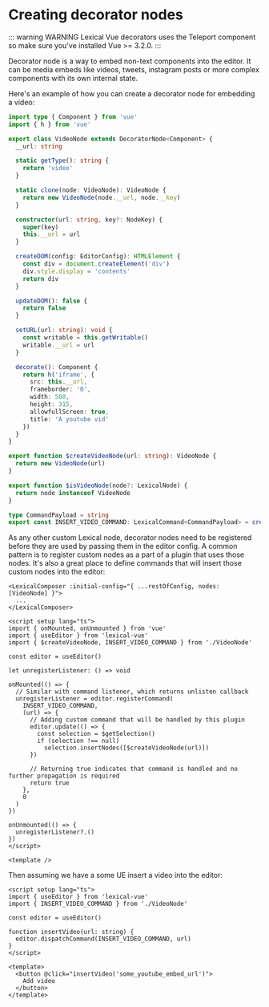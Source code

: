 # Creating decorator nodes

::: warning WARNING
Lexical Vue decorators uses the Teleport component so make sure you've installed Vue >= 3.2.0.
:::

Decorator node is a way to embed non-text components into the editor. It can be media embeds like videos, tweets, instagram posts or more complex components with its own internal state.

Here's an example of how you can create a decorator node for embedding a video:

```ts
import type { Component } from 'vue'
import { h } from 'vue'

export class VideoNode extends DecoratorNode<Component> {
  __url: string

  static getType(): string {
    return 'video'
  }

  static clone(node: VideoNode): VideoNode {
    return new VideoNode(node.__url, node.__key)
  }

  constructor(url: string, key?: NodeKey) {
    super(key)
    this.__url = url
  }

  createDOM(config: EditorConfig): HTMLElement {
    const div = document.createElement('div')
    div.style.display = 'contents'
    return div
  }

  updateDOM(): false {
    return false
  }

  setURL(url: string): void {
    const writable = this.getWritable()
    writable.__url = url
  }

  decorate(): Component {
    return h('iframe', {
      src: this.__url,
      frameborder: '0',
      width: 560,
      height: 315,
      allowfullScreen: true,
      title: 'A youtube vid'
    })
  }
}

export function $createVideoNode(url: string): VideoNode {
  return new VideoNode(url)
}

export function $isVideoNode(node?: LexicalNode) {
  return node instanceof VideoNode
}

type CommandPayload = string
export const INSERT_VIDEO_COMMAND: LexicalCommand<CommandPayload> = createCommand()
```

As any other custom Lexical node, decorator nodes need to be registered before they are used by passing them in the editor config. A common pattern is to register custom nodes as a part of a plugin that uses those nodes. It's also a great place to define commands that will insert those custom nodes into the editor:

```vue
<LexicalComposer :initial-config="{ ...restOfConfig, nodes: [VideoNode] }">
  ...
</LexicalComposer>
```

```vue
<script setup lang="ts">
import { onMounted, onUnmounted } from 'vue'
import { useEditor } from 'lexical-vue'
import { $createVideoNode, INSERT_VIDEO_COMMAND } from './VideoNode'

const editor = useEditor()

let unregisterListener: () => void

onMounted(() => {
  // Similar with command listener, which returns unlisten callback
  unregisterListener = editor.registerCommand(
    INSERT_VIDEO_COMMAND,
    (url) => {
      // Adding custom command that will be handled by this plugin
      editor.update(() => {
        const selection = $getSelection()
        if (selection !== null)
          selection.insertNodes([$createVideoNode(url)])
      })

      // Returning true indicates that command is handled and no further propagation is required
      return true
    },
    0
  )
})

onUnmounted(() => {
  unregisterListener?.()
})
</script>

<template />
```

Then assuming we have a some UE insert a video into the editor:

```vue
<script setup lang="ts">
import { useEditor } from 'lexical-vue'
import { INSERT_VIDEO_COMMAND } from './VideoNode'

const editor = useEditor()

function insertVideo(url: string) {
  editor.dispatchCommand(INSERT_VIDEO_COMMAND, url)
}
</script>

<template>
  <button @click="insertVideo('some_youtube_embed_url')">
    Add video
  </button>
</template>
```
